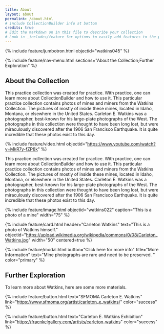 ```yaml
---
title: About
layout: about
permalink: /about.html
# include CollectionBuilder info at bottom
credits: true
# Edit the markdown on in this file to describe your collection
# Look in _includes/feature for options to easily add features to the page
---
```


{% include feature/jumbotron.html objectid="watkins045" %}

{% include feature/nav-menu.html sections="About the Collection;Further Exploration" %}

## About the Collection

This practice collection was created for practice. With practice, one can learn more about CollectionBuilder and how to use it. This particular practice collection contains photos of mines and miners from the Watkins Collection. The pictures of mostly of inside these mines, located in Idaho, Montana, or elsewhere in the United States. Carleton E. Watkins was a photographer, best-known for his large-plate photographs of the West. The photographs in this collection were thought to have been long lost, but were miraculously discovered after the 1906 San Francisco Earthquake. It is quite incredible that these photos exist to this day.

{% include feature/video.html objectid="https://www.youtube.com/watch?v=MkR7y-fZP8k" %}

This practice collection was created for practice. With practice, one can learn more about CollectionBuilder and how to use it. This particular practice collection contains photos of mines and miners from the Watkins Collection. The pictures of mostly of inside these mines, located in Idaho, Montana, or elsewhere in the United States. Carleton E. Watkins was a photographer, best-known for his large-plate photographs of the West. The photographs in this collection were thought to have been long lost, but were miraculously discovered after the 1906 San Francisco Earthquake. It is quite incredible that these photos exist to this day.

{% include feature/image.html objectid="watkins022" caption="This is a photo of a mine" width="75" %}

{% include feature/card.html header="Carleton Watkins" text="This is a photo of Watkins himself." objectid="https://upload.wikimedia.org/wikipedia/commons/0/08/Carleton_Watkins.jpg" width="50" centered=true %}

{% include feature/modal.html button="Click here for more info" title="More Information" text="Mine photographs are rare and need to be preserved. " color="primary" %}

## Further Exploration

To learn more about Watkins, here are some more materials.

{% include feature/button.html text="SFMOMA Carleton E. Watkins" link="https://www.sfmoma.org/artist/carleton_e_watkins/" color="success" %}

{% include feature/button.html text="Carleton E. Watkins Exhibition" link="https://fraenkelgallery.com/artists/carleton-watkins" color="success" %}


